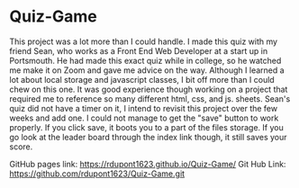 # Quiz-Game

This project was a lot more than I could handle. I made this quiz with my friend Sean, who works as a Front End Web Developer at a start up in Portsmouth.  He had made this exact quiz while in college, so he watched me make it on Zoom and gave me advice on the way. Although I learned a lot about local storage and javascript classes, I bit off more than I could chew on this one. It was good experience though working on a project that required me to reference so many different html, css, and js. sheets. Sean's quiz did not have a timer on it, I intend to revisit this project over the few weeks and add one. I could not manage to get the "save" button to work properly. If you click save, it boots you to a part of the files storage. If you go look at the leader board through the index link though, it still saves your score. 

GitHub pages link: https://rdupont1623.github.io/Quiz-Game/
Git Hub Link: https://github.com/rdupont1623/Quiz-Game.git
